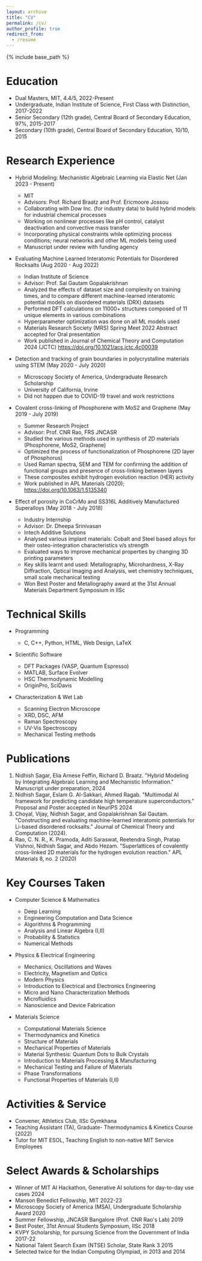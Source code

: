 ```yaml
---
layout: archive
title: "CV"
permalink: /cv/
author_profile: true
redirect_from:
  - /resume
---
```

{% include base_path %}

Education
======
* Dual Masters, MIT, 4.4/5, 2022-Present
* Undergraduate, Indian Institute of Science, First Class with Distinction, 2017-2022
* Senior Secondary (12th grade), Central Board of Secondary Education, 97%, 2015-2017
* Secondary (10th grade), Central Board of Secondary Education, 10/10, 2015

Research Experience
======
* Hybrid Modeling: Mechanistic Algebraic Learning via Elastic Net (Jan 2023 - Present)
  * MIT
  * Advisors: Prof. Richard Braatz and Prof. Ericmoore Jossou
  * Collaborating with Dow Inc. (for industry data) to build hybrid models for industrial chemical processes
  * Working on nonlinear processes like pH control, catalyst deactivation and convective mass transfer
  * Incorporating physical constraints while optimizing process conditions; neural networks and other ML models being used
  * Manuscript under review with funding agency

* Evaluating Machine Learned Interatomic Potentials for Disordered Rocksalts (Aug 2020 - Aug 2022)
  * Indian Institute of Science
  * Advisor: Prof. Sai Gautam Gopalakrishnan
  * Analyzed the effects of dataset size and complexity on training times, and to compare different machine-learned interatomic potential models on disordered materials (DRX) datasets
  * Performed DFT calculations on 11000+ structures composed of 11 unique elements in various combinations
  * Hyperparameter optimization was done on all ML models used
  * Materials Research Society (MRS) Spring Meet 2022 Abstract accepted for Oral presentation
  * Work published in Journal of Chemical Theory and Computation 2024 (JCTC) https://doi.org/10.1021/acs.jctc.4c00039

* Detection and tracking of grain boundaries in polycrystalline materials using STEM (May 2020 - July 2020)
  * Microscopy Society of America, Undergraduate Research Scholarship
  * University of California, Irvine
  * Did not happen due to COVID-19 travel and work restrictions

* Covalent cross-linking of Phosphorene with MoS2 and Graphene (May 2019 - July 2019)
  * Summer Research Project
  * Advisor: Prof. CNR Rao, FRS JNCASR
  * Studied the various methods used in synthesis of 2D materials (Phosphorene, MoS2, Graphene)
  * Optimized the process of functionalization of Phosphorene (2D layer of Phosphorus)
  * Used Raman spectra, SEM and TEM for confirming the addition of functional groups and presence of cross-linking between layers
  * These composites exhibit hydrogen evolution reaction (HER) activity
  * Work published in APL Materials (2020); https://doi.org/10.1063/1.5135340

* Effect of porosity in CoCrMo and SS316L Additively Manufactured Superalloys (May 2018 - July 2018)
  * Industry Internship
  * Advisor: Dr. Dheepa Srinivasan
  * Intech Additive Solutions
  * Analysed various implant materials: Cobalt and Steel based alloys for their osteo-integration characteristics v/s strength
  * Evaluated ways to improve mechanical properties by changing 3D printing parameters
  * Key skills learnt and used: Metallography, Microhardness, X-Ray Diffraction, Optical Imaging and Analysis, wet chemistry techniques, small scale mechanical testing
  * Won Best Poster and Metallography award at the 31st Annual Materials Department Symposium in IISc

Technical Skills
======
* Programming
  * C, C++, Python, HTML, Web Design, LaTeX

* Scientific Software
  * DFT Packages (VASP, Quantum Espresso)
  * MATLAB, Surface Evolver
  * HSC Thermodynamic Modelling
  * OriginPro, SciDavis

* Characterization & Wet Lab
  * Scanning Electron Microscope
  * XRD, DSC, AFM
  * Raman Spectroscopy
  * UV-Vis Spectroscopy
  * Mechanical Testing methods

Publications
======
1. Nidhish Sagar, Elia Arnese Feffin, Richard D. Braatz. "Hybrid Modeling by Integrating Algebraic Learning and Mechanistic Information." Manuscript under preparation, 2024
2. Nidhish Sagar, Eslam G. Al-Sakkari, Ahmed Ragab. "Multimodal AI framework for predicting candidate high temperature superconductors." Proposal and Poster accepted in NeurIPS 2024
3. Choyal, Vijay, Nidhish Sagar, and Gopalakrishnan Sai Gautam. "Constructing and evaluating machine-learned interatomic potentials for Li-based disordered rocksalts." Journal of Chemical Theory and Computation (2024).
4. Rao, C. N. R., K. Pramoda, Aditi Saraswat, Reetendra Singh, Pratap Vishnoi, Nidhish Sagar, and Abdo Hezam. "Superlattices of covalently cross-linked 2D materials for the hydrogen evolution reaction." APL Materials 8, no. 2 (2020)

Key Courses Taken
======
* Computer Science & Mathematics
  * Deep Learning
  * Engineering Computation and Data Science
  * Algorithms & Programming
  * Analysis and Linear Algebra (I,II)
  * Probability & Statistics
  * Numerical Methods

* Physics & Electrical Engineering
  * Mechanics, Oscillations and Waves
  * Electricity, Magnetism and Optics
  * Modern Physics
  * Introduction to Electrical and Electronics Engineering
  * Micro and Nano Characterization Methods
  * Microfluidics
  * Nanoscience and Device Fabrication

* Materials Science
  * Computational Materials Science
  * Thermodynamics and Kinetics
  * Structure of Materials
  * Mechanical Properties of Materials
  * Material Synthesis: Quantum Dots to Bulk Crystals
  * Introduction to Materials Processing & Manufacturing
  * Mechanical Testing and Failure of Materials
  * Phase Transformations
  * Functional Properties of Materials (I,II)

Activities & Service
======
* Convener, Athletics Club, IISc Gymkhana
* Teaching Assistant (TA), Graduate- Thermodynamics & Kinetics Course (2022)
* Tutor for MIT ESOL, Teaching English to non-native MIT Service Employees

Select Awards & Scholarships
======
* Winner of MIT AI Hackathon, Generative AI solutions for day-to-day use cases 2024
* Manson Benedict Fellowship, MIT 2022-23
* Microscopy Society of America (MSA), Undergraduate Scholarship Award 2020
* Summer Fellowship, JNCASR Bangalore (Prof. CNR Rao's Lab) 2019
* Best Poster, 31st Annual Students Symposium, IISc 2018
* KVPY Scholarship, for pursuing Science from the Government of India 2017-22
* National Talent Search Exam (NTSE) Scholar, State Rank 3 2015
* Selected twice for the Indian Computing Olympiad, in 2013 and 2014
